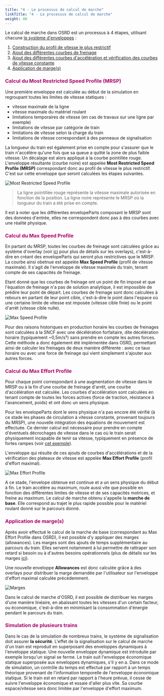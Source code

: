 ```yaml
---
title: "4 - Le processus de calcul de marche"
linkTitle: "4 - Le processus de calcul de marche"
weight: 40
---
```


Le calcul de marche dans OSRD est un processus à 4 étapes, utilisant chacune [le système d'enveloppes](../envelopes_system) :

1. [Construction du profil de vitesse le plus restrictif](#calcul-du-most-restricted-speed-profile-mrsp)
2. [Ajout des différentes courbes de freinage](#calcul-du-max-speed-profile)
3. [Ajout des différentes courbes d'accélération et vérification des courbes de vitesse constante](#calcul-du-max-effort-profile)
4. [Application de marge(s)](#application-de-marges)

<font color=#aa026d>

### Calcul du Most Restricted Speed Profile (MRSP)

</font>

Une première enveloppe est calculée au début de la simulation en regroupant toutes les limites de vitesse statiques :

- vitesse maximale de la ligne
- vitesse maximale du matériel roulant
- limitations temporaires de vitesse (en cas de travaux sur une ligne par exemple)
- limitations de vitesse par catégorie de train
- limitations de vitesse selon la charge du train
- limitations de vitesse correspondant à des panneaux de signalisation

La longueur du train est également prise en compte pour s'assurer que le train n'accélère qu'une fois que sa queue a quitté la zone de plus faible vitesse. Un décalage est alors appliqué à la courbe pointillée rouge. L'enveloppe résultante (courbe noire) est appelée **Most Restricted Speed Profile (MRSP)** correspondant donc au profil de vitesse le plus restrictif. C'est sur cette enveloppe que seront calculées les étapes suivantes.

![Most Restricted Speed Profile](../mrsp.png)
> La ligne pointillée rouge représente la vitesse maximale autorisée en fonction de la position.
> La ligne noire représente le MRSP où la longueur du train a été prise en compte.

Il est à noter que les différentes envelopeParts composant le MRSP sont des données d'entrée, elles ne correspondent donc pas à des courbes avec une réalité physique.

<font color=#aa026d>

### Calcul du Max Speed Profile

</font>

En partant du MRSP, toutes les courbes de freinage sont calculées grâce au système d'overlay (voir [ici](../envelopes_system/#une-interface-spécifique-dans-le-service-osrd-core) pour plus de détails sur les overlays), c'est-à-dire en créant des envelopeParts qui seront plus restrictives que le MRSP. La courbe ainsi obetnue est appelée **Max Speed Profile** (profil de vitesse maximale). Il s'agit de l'enveloppe de vitesse maximale du train, tenant compte de ses capacités de freinage.

Etant donné que les courbes de freinage ont un point de fin imposé et que l'équation de freinage n'a pas de solution analytique, il est impossible de prédire leur point de départ. Les courbes de freinage sont donc calculées à rebours en partant de leur point cible, c'est-à-dire le point dans l'espace où une certaine limite de vitesse est imposée (vitesse cible finie) ou le point d'arrêt (vitesse cible nulle).

![Max Speed Profile](../msp.png)

Pour des raisons historiques en production horaire les courbes de freinages sont calculées à la SNCF avec une décélération forfaitaire, dite décélération horaire (typiquement ~0,5m/s²) sans prendre en compte les autres forces. Cette méthode a donc également été implémentée dans OSRD, permettant ainsi de calculer les freinages de deux manière différente : avec ce taux horaire ou avec une force de freinage qui vient simplement s'ajouter aux autres forces.

<font color=#aa026d>

### Calcul du Max Effort Profile

</font>

Pour chaque point correspondant à une augmentation de vitesse dans le MRSP ou à la fin d'une courbe de freinage d'arrêt, une courbe d'accélération est calculée. Les courbes d'accélération sont calculées en tenant compte de toutes les forces actives (force de traction, résistance à l'avancement, poids) et ont donc un sens physique.

Pour les envelopeParts dont le sens physique n'a pas encore été vérifié (à ce stade les phases de circulation à vitesse constante, provenant toujours du MRSP), une nouvelle intégration des équations de mouvement est effectuée. Ce dernier calcul est nécessaire pour prendre en compte d'éventuels décrochages de vitesse dans le cas où le train serait physiquement incapable de tenir sa vitesse, typiquement en présence de fortes rampes (voir [cet exemple](../envelopes_system/#enveloppes-données-vs-enveloppes-calculées)).

L'enveloppe qui résulte de ces ajouts de courbes d'accélérations et de la vérification des plateaux de vitesse est appelée **Max Effort Profile** (profil d'effort maximal).

![Max Effort Profile](../mep.png)

A ce stade, l'envelope obtenue est continue et a un sens physique du début à fin. Le train accélère au maximum, roule aussi vite que possible en fonction des différentes limites de vitesse et de ses capacités motrices, et freine au maximum. Le calcul de marche obtenu s'appelle la **marche de base**. Elle correspond au trajet le plus rapide possible pour le matériel roulant donné sur le parcours donné.

<font color=#aa026d>

### Application de marge(s)

</font>

Après avoir effectué le calcul de la marche de base (correspondant au Max Effort Profile dans OSRD), il est possible d'y appliquer des marges (allowances). Les marges sont des ajouts de temps supplémentaire au parcours du train. Elles servent notamment à lui permettre de rattraper son retard si besoin ou à d'autres besoins opérationnels (plus de détails sur les marges [ici](../allowances)).

Une nouvelle enveloppe **Allowances** est donc calculée grâce à des overlays pour distribuer la marge demandée par l'utilisateur sur l'enveloppe d'effort maximal calculée précédemment.

![Marges](../allowances.png)

Dans le calcul de marche d'OSRD, il est possible de distribuer les marges d'une manière linéaire, en abaissant toutes les vitesses d'un certain facteur, ou économique, c'est-à-dire en minimisant la consommation d'énergie pendant le parcours du train.

<font color=#aa026d>

### Simulation de plusieurs trains

</font>

Dans le cas de la simulation de nombreux trains, le système de signalisation doit assurer **la sécurité**. L'effet de la signalisation sur le calcul de marche d'un train est reproduit en superposant des enveloppes dynamiques à l'enveloppe statique. Une nouvelle enveloppe dynamique est introduite par exemple lorsqu'un signal se ferme. Le train suit l'enveloppe économique statique superposée aux enveloppes dynamiques, s'il y en a. Dans ce mode de simulation, un contrôle du temps est effectué par rapport à un temps théorique provenant de l'information temporelle de l'enveloppe économique statique. Si le train est en retard par rapport à l'heure prévue, il cesse de suivre l'enveloppe économique et essaie d'aller plus vite. Sa courbe espace/vitesse sera donc limitée par l'enveloppe d'effort maximum.
